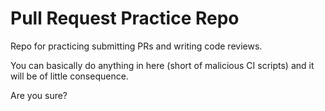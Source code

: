 # Pull Request Practice Repo
Repo for practicing submitting PRs and writing code reviews.

You can basically do anything in here (short of malicious CI scripts) and it will be of little consequence.

Are you sure?
